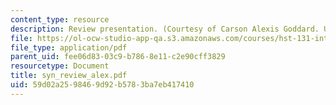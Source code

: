 ```yaml
---
content_type: resource
description: Review presentation. (Courtesy of Carson Alexis Goddard. Used with permission.)
file: https://ol-ocw-studio-app-qa.s3.amazonaws.com/courses/hst-131-introduction-to-neuroscience-fall-2005/59d02a2598469d92b5783ba7eb417410_syn_review_alex.pdf
file_type: application/pdf
parent_uid: fee06d83-03c9-b786-8e11-c2e90cff3829
resourcetype: Document
title: syn_review_alex.pdf
uid: 59d02a25-9846-9d92-b578-3ba7eb417410
---
```

